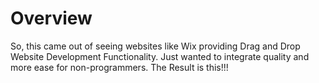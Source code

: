 # Overview
So, this came out of seeing websites like Wix providing Drag and Drop Website Development Functionality.
Just wanted to integrate quality and more ease for non-programmers.
The Result is this!!!
